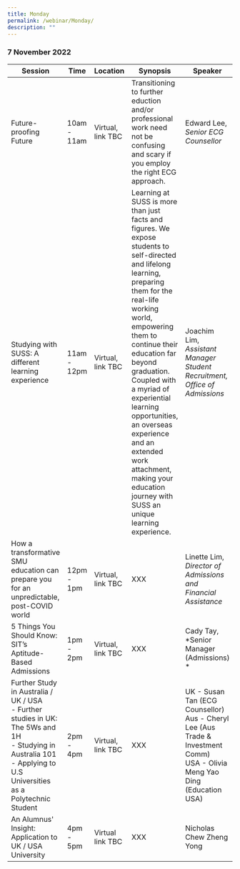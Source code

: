 ```yaml
---
title: Monday
permalink: /webinar/Monday/
description: ""
---
```

### 7 November 2022

| **Session** | **Time** | **Location** | **Synopsis** | **Speaker** |
| - | - | - | - | - |
| Future-proofing Future | 10am - 11am | Virtual, link TBC | Transitioning to further eduction and/or professional work need not be confusing and scary if you employ the right ECG approach.  | Edward Lee, *Senior ECG Counsellor* |
| Studying with SUSS: A different learning experience  | 11am - 12pm | Virtual, link TBC | Learning at SUSS is more than just facts and figures. We expose students to self-directed and lifelong learning, preparing them for the real-life working world, empowering them to continue their education far beyond graduation. Coupled with a myriad of experiential learning opportunities, an overseas experience and an extended work attachment, making your education journey with SUSS an unique learning experience.  | Joachim Lim, *Assistant Manager Student Recruitment, Office of Admissions* |
|How a transformative SMU education can prepare you for an unpredictable, post-COVID world  | 12pm - 1pm | Virtual, link TBC | XXX  | Linette Lim, *Director of Admissions and Financial Assistance* |
| 5 Things You Should Know: SIT’s Aptitude-Based Admissions  | 1pm - 2pm | Virtual, link TBC | XXX  | Cady Tay, *Senior Manager (Admissions) *|
| Further Study in Australia / UK / USA <br/> - Further studies in UK: The 5Ws and 1H <br/> - Studying in Australia 101 <br/> - Applying to U.S Universities as a Polytechnic Student | 2pm - 4pm | Virtual, link TBC | XXX  | UK - Susan Tan (ECG Counsellor) <br/> Aus - Cheryl Lee (Aus Trade & Investment Comm) <br/> USA - Olivia Meng Yao Ding (Education USA)  |
| An Alumnus' Insight: Application to UK / USA University  | 4pm - 5pm | Virtual link TBC | XXX  | Nicholas Chew Zheng Yong |